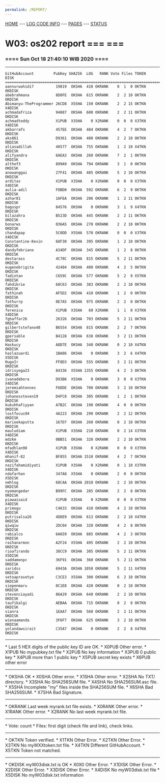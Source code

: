 ```yaml
---
permalink: /REPORT/
---
```

[HOME](../) ---
[LOG CODE INFO](https://osp4diss.vlsm.org/ETC/logCodes.txt) ---
[PAGES](../GitHubPages/) ---
[STATUS](../STATUS/)

# W03: os202 report === ===
### ==== Sun Oct 18 21:40:10 WIB 2020 ====
<hr>

```
GitHubAccount         PubKey SHA256  LOG   RANK Vote Files TOKEN   DISK
=======================================================================
aannurwahidi7          19819  OKSHA  410 OKRANK    0  1  0 OKTKN OKDISK
abebrahmana            8D0FE  OKSHA  615 OKRANK    2  2 10 OKTKN OKDISK
Abimanyu-TheProgrammer 26CD8  X5SHA  150 OKRANK    2  2 15 OKTKN X4DISK
achmadafriza           94887  OKSHA  600 OKRANK    2  2 11 OKTKN OKDISK
achmadteddy            X1PUB  X3SHA    0 X2RANK    0  0  0 X3TKN X4DISK
akbarrafs              457EE  OKSHA  484 OKRANK    4  2  7 OKTKN OKDISK
aks861                 D9361  OKSHA  480 OKRANK    2  2 10 OKTKN OKDISK
aliasadillah           40577  OKSHA  755 OKRANK    1  2 10 X4TKN OKDISK
alifyandra             6AEA3  OKSHA  260 OKRANK    7  2  1 OKTKN OKDISK
althof3                899A9  OKSHA  794 OKRANK    3  1  0 OKTKN OKDISK
anowanggai             27F41  OKSHA  485 OKRANK    5  2 10 OKTKN OKDISK
arditas                X1PUB  X3SHA    0 X2RANK    0  0  0 X3TKN X4DISK
aulia-adil             F8BD0  OKSHA  592 OKRANK    6  2  9 OKTKN OKDISK
azhar81                1AFEA  OKSHA  206 OKRANK    1  2 11 OKTKN OKDISK
baguspr                84576  OKSHA    0 OKRANK    3  1  9 X4TKN OKDISK
bilazahra              B523D  OKSHA  445 OKRANK    2  2 11 OKTKN OKDISK
bonarws                036A5  OKSHA  270 OKRANK    2  2 10 OKTKN OKDISK
chandapap              5C0DD  X5SHA  570 OKRANK    0  0  0 X3TKN X4DISK
Constantine-Kevin      68F30  OKSHA  395 OKRANK    1  2 10 OKTKN OKDISK
dandyfebriano          A34DF  OKSHA  345 OKRANK    1  2  8 OKTKN OKDISK
destarass              4C78C  OKSHA  815 OKRANK    5  2 11 OKTKN OKDISK
eugenebrigita          42484  OKSHA  400 OKRANK    4  2  5 OKTKN OKDISK
fadintan               C659C  OKSHA  577 OKRANK    5  2  9 X5TKN OKDISK
fahdikrie              68C63  OKSHA  383 OKRANK    2  2 10 OKTKN OKDISK
fathinah               AF5D2  OKSHA  410 OKRANK    1  2  0 OKTKN OKDISK
fathurrp               0E7A5  OKSHA  975 OKRANK    2  2  0 OKTKN OKDISK
ferenica               X1PUB  X3SHA   60 X2RANK    1  1  0 X3TKN X4DISK
fghaffar26             26326  OKSHA  703 OKRANK    5  2 11 OKTKN OKDISK
gilbertstefano48       B6554  OKSHA  815 OKRANK    2  2  7 OKTKN OKDISK
gpersable              B4128  OKSHA  638 OKRANK    3  2 11 OKTKN OKDISK
Haskucy                A8D7E  OKSHA  340 OKRANK    0  2 10 X4TKN OKDISK
hazlazuardi            1BA86  OKSHA    0 OKRANK    3  2  6 X4TKN X5DISK
HugoIr                 FF8D3  OKSHA  555 OKRANK    3  2 11 OKTKN OKDISK
idrisyoga23            84336  X5SHA 1355 OKRANK    4  2  3 OKTKN OKDISK
ivanadebora            D93B6  X5SHA    0 OKRANK    3  0  0 X3TKN X4DISK
jeremiahtennes         F6DDE  OKSHA  700 OKRANK    3  2 10 OKTKN OKDISK
johanessteven19        D4FC8  OKSHA  305 OKRANK    1  2  1 OKTKN OKDISK
kukuhhafiyyan          A7B2C  OKSHA  190 OKRANK    4  0  0 OKTKN OKDISK
lostfocus94            4A223  OKSHA  290 OKRANK    2  2 12 OKTKN OKDISK
marioekaputta          167D7  OKSHA  260 OKRANK    0  2 10 OKTKN OKDISK
mauludiam              X1PUB  X3SHA  210 OKRANK    0  2 14 X3TKN X4DISK
mdzkm                  0BB51  OKSHA  320 OKRANK    2  2 10 OKTKN OKDISK
mfadhlan98             X1PUB  X3SHA    0 X2RANK    0  0  0 X3TKN X4DISK
mhanif-82              BF855  OKSHA 1510 OKRANK    4  2  7 OKTKN OKDISK
nazifahamidiyati       X1PUB  X3SHA    0 X2RANK    0  1 10 X3TKN X4DISK
ndafarhan              347A8  X5SHA    0 OKRANK    2  0  0 OKTKN X5DISK
nmhlog                 68CAA  OKSHA 2010 OKRANK    2  2 10 OKTKN OKDISK
nyomangedar            B99FC  OKSHA  285 OKRANK    2  2  8 OKTKN OKDISK
piawaisaid             X1PUB  X3SHA    0 X2RANK    0  0  0 X3TKN X4DISK
primogu                C4633  OKSHA  410 OKRANK    4  2 10 OKTKN OKDISK
putrisalsa26           4DDE9  OKSHA  613 OKRANK    2  2 10 X4TKN OKDISK
qiwqiw                 2DC04  OKSHA  320 OKRANK    4  2  8 OKTKN OKDISK
rabialco               6A659  OKSHA  885 OKRANK    4  2  3 OKTKN OKDISK
raihanarmon            A2F24  X5SHA  495 OKRANK    2  2 10 OKTKN OKDISK
rioafirando            38CC9  OKSHA  305 OKRANK    5  2 11 OKTKN X5DISK
saddamonpc             36F91  OKSHA  360 OKRANK    5  2 11 OKTKN OKDISK
saridss                6943A  OKSHA 1058 OKRANK    5  2 11 X4TKN OKDISK
setoaprasetyo          C3CE3  X5SHA  300 OKRANK    6  2 10 OKTKN OKDISK
siepenmaru             0C1E8  OKSHA  420 OKRANK    0  2 10 OKTKN OKDISK
stevenciayadi          86A29  OKSHA  640 OKRANK    2  2 10 OKTKN OKDISK
taufikalgi             AEBAA  OKSHA  715 OKRANK    0  2  8 OKTKN OKDISK
vianra                 1EAA7  OKSHA  560 OKRANK    2  2 11 OKTKN OKDISK
wienaamanda            3F6F7  OKSHA  625 OKRANK    3  2 10 OKTKN OKDISK
yolandawsirait         C35A7  OKSHA    0 OKRANK    2  2  8 X4TKN OKDISK
```

<hr>
* Last 5 HEX digits of the public key ID are OK.
* X0PUB Other error.
* X1PUB No mypubkey.txt file
* X2PUB No key information
* X3PUB 0 public key
* X4PUB more than 1 public key
* X5PUB secret key exists
* X6PUB other error
<hr>
* OKSHA OK
* X0SHA Other error.
* X1SHA Other error.
* X2SHA No TXT/ directory.
* X3SHA No SHA256SUM file.
* X4SHA No SHA256SUM.asc file.
* X5SHA Incomplete "my" files inside the SHA256SUM file.
* X6SHA Bad SHA256SUM.
* X7SHA Bad Signature.
<hr>
* OKRANK Last week myrank.txt file exists.
* X0RANK Other error.
* X1RANK Other error.
* X2RANK No last week myrank.txt file.
<hr>
* Vote: count
* Files: first digit (check file and link), check links.
<hr>
* OKTKN Token verified.
* X1TKN Other Error.
* X2TKN Other Error.
* X3TKN No myWXXtoken.txt file.
* X4TKN Different GitHubAccount.
* X5TKN Token not matched.
<hr>
* OKDISK myW03disk.txt is OK
* X0X0   Other Error.
* X1DISK Other Error.
* X2DISK Other Error.
* X3DISK Other Error.
* X4DISK No myW03disk.txt file
* X5DISK No myW03disk.txt information

